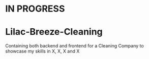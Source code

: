 # IN PROGRESS
# Lilac-Breeze-Cleaning
Containing both backend and frontend for a Cleaning Company to showcase my skills in X, X, X and X
